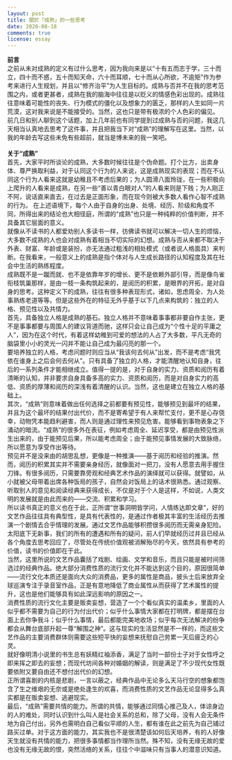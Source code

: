 ```yaml
---
layout: post
title: 關於「成熟」的一些思考
date: 2020-08-18
comments: true
license: essay
---
```


**前言**
<br>
  之前从未对成熟的定义有过什么思考，因为我向来是以“十有五而志于学，三十而立，四十而不惑，五十而知天命，六十而耳顺，七十而从心所欲，不逾矩”作为参考来进行人生规划，并且以“修齐治平”为人生目标的。成熟与否并不在我的思考范围之内，或者更甚者，成熟在我的脑海中往往是以贬义的情感色彩出现的。成熟往往意味着可能性的丧失、行为模式的僵化以及想象力的匮乏，那样的人生如同一片荒漠，这对我来说是不能接受的。当然，这也只是带有极浓的个人色彩的偏见。
<br>
  前几日和别人聊到这个话题，加上几年前也有同学提到过成熟与否的问题，我这几天相当认真地去思考了这件事，并且把我当下对“成熟”的理解写在这里。当然，以我的年龄去写这些未免有些超前，就当是博未来的我一笑吧。
<br>
<br>
**关于“成熟”**
<br>
  首先，大家平时所谈论的成熟，大多数时候往往是个伪命题。打个比方，出卖身体、尊严换取利益，对于认同这个行为的人来说，这是成熟现实的表现；而在不认同这个行为人看来这就是幼稚且不考虑后果的；为人圆滑八面玲珑，在一些积极向上爬升的人看来是成熟，在另一些“善以青白眼对人”的人看来则是下贱；为人刚正不阿，说话直来直去，在过去是正面形象，而在现今则被大多数人看作心智不成熟的行为。
  在上述语境下，每个人由于自身的出身、处境、经历、阶级和角度不同，所得出来的结论也大相径庭，所谓的“成熟”也只是一种纯粹的价值判断，并不具备其它层面的意义。
<br>
  就像从不读书的人都爱劝别人多读书一样，彷佛读书就可以解决一切人生的烦恼，大多数不成熟的人也会对成熟有着相当不切实际的幻想。成熟与否从来都不取决于外表、财富、年龄或是装扮，亦无法通过粗浅的相处模式（或者说人格面具）来判断。在我看来，一般意义上的成熟是指个体对与人生成长路径的认知程度及其在社会中生活的熟练程度。
<br>
  成熟既不是一蹴而就、也不是依靠年岁的增长、更不是依赖外部引导，而是像鸟雀衔枝筑巢那样，是由一枝一条构筑起来的，是阅历的积累，是眼界的开拓，是对自身的思考。这种定义下的成熟，往往有很多种表现形式，诸如，思虑周全、为人处事熟练老道等等。但是这些外在的特征无外乎基于以下几点来构筑的：独立的人格、预见性以及共情力。
<br>
  首先，具备独立人格是成熟的基石。独立人格并不意味着事事都非要自作主张，更不是事事都要与周围人的建议背道而驰，这样只会让自己成为“个性十足的平庸之人”，因为在这个时代，有着这样幼稚到可爱的想法的人占了大多数，平凡无奇的脑袋里小小的灵光一闪并不能让自己成为最闪亮的那一个。
<br>
  要培养独立的人格，考虑问题时则应当从“我该何去何从”出发，而不是考虑“我凭依在谁身上之后会何去何从”。只有具备了独立的人格，才能清醒地认知自身，往后的一系列条件才能相继成立。值得一提的是，对于自身的实力、资质和阅历有着清晰的认知，并非要求自身具备多高的实力、资质和阅历，而是对自身实力的高低、资质的厚薄和阅历的深浅有着清醒的认识。当然，这也是建立在独立人格的基础上。
<br>
  其次，“成熟”则意味着做出任何选择之前都要有预见性，能够预见到最坏的结果，并且为这个最坏的结果付出代价，而不是寄希望于有人来帮忙支付，更不是心存侥幸，动物凭本能趋利避害，而人则是通过理性来预见危害。能够看到事物表象之下涌动的暗流。“成熟”的很多外在表征，例如考虑周全、延迟享受，都是由预见性派生出来的，由于能预见后果，所以能考虑周全；由于能预见事情发展的大致脉络，所以愿意为享受作出等待。
<br>
  预见并不是没来由的胡思乱想，更像是一种推演——基于阅历和经验的推演。然而，阅历的积累其实并不需要亲身经历，就像面对一把刀，没有人愿意去用手握住刀锋。有很多阅历，只需要靠旁观和经典艺术作品的演绎就可以获得。就譬如，从小就被父母带着出席各种饭局的孩子，自然会对饭局上的话术很熟悉。通过观察、听取别人的意见和阅读经典来获得成长，不仅是对于个人是这样，不如说，人类文明的发展就是由此而来的——交流、积累和学习。
<br>
  所以读书真正的意义也在于此，正所谓“世事洞明皆学问，人情练达即文章”，好的文艺作品往往具有典型性，是具有代表性的，是通过作者极其丰富的生活经历去推演一个剧情去合乎情理的发展。通过文艺作品能够积攒很多阅历而无需亲身犯险。太阳底下无新事，我们的所有的遭遇和所有的疑问，前人们早就经历过并且已经从各个角度去思考回应了，尽管处在传统价值观被消解殆尽的今天，依然具有参考的价值，读书的价值即在于此。
<br>
  当然，这里所说的文艺作品囊括了戏剧、绘画、文学和音乐，而且只能是被时间筛选过的经典作品。绝大部分消费性质的流行文化并不能达到这个目的，原因很简单——流行文化本质还是面向大众的消费品，更多的属性是商品，披头士后来放弃全球巡演专注于录音室作品，正是有意地降低了商业属性从而获得了艺术属性的提升，这也是他们能够具有如此深远影响的原因之一。
<br>
  消费性质的流行文化主要是贩卖妄想，营造了一个个看似真实的温柔乡，里面的人似乎都不需要为自己的行为付出代价；似乎什么事情大家都在打明牌，都是摆在台面上去你争我斗；似乎什么事情，最后都能完美地收场；似乎每次无法解决的纷争都会从舞台底部升起一尊“解围之神”。这与现实的生活显然是不一样的，而这些文艺作品的主要消费群体则需要这些短平快的妄想来抚慰自己劳累一天后疲乏的心灵。
<br>
  就好像明清小说里的书生总有妖精红袖添香，满足了当时一部份士子对于女性呼之即来挥之即去的妄想；而现代坊间各种对婚姻的解读，则是满足了不少现代女性既要依附又要自由还不想付出代价的幻想。
<br>
  正所谓喜剧的内核是悲剧，一言以蔽之，经典作品中无论多么天马行空的想象都饱含了生之维艰的无奈或是绝处逢生的欢喜，而消费性质的文艺作品无论显得多么真实都是在贩卖妄想、逃避现实。
<br>
  最后，“成熟”需要共情的能力。所谓的共情，能够通过同情心推己及人，体谅身边的人的难处，同时认识到什么叫人是社会关系的总和，除了父母，没有人会无条件地为自己付出，另外也需明白自己看似平顺的人生，都有谁在此之前先为自己铺过路买过单。对于这方面的能力，其实我也不是很清楚该如何后天培养，有的人好像天生就没有共情的能力，把很多事情都当作理所当然。殊不知，没有无缘无故的爱也没有无缘无故的恨，突然活络的关系，往往个中滋味只有当事人的潜意识知道。